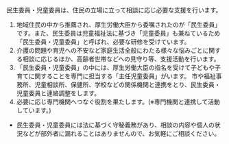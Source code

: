 
民生委員・児童委員は、住民の立場に立って相談に応じ必要な支援を行います。

1. 地域住民の中から推薦され、厚生労働大臣から委嘱されたのが「民生委員」です。また、民生委員は児童福祉法に基づき「児童委員」も兼ねているため「民生委員・児童委員」と呼ばれ、必要な研修を受けています。																		
2. 介護の問題や育児への不安など家庭生活全般にわたる様々な悩みごとに関する相談に応じるほか、高齢者世帯などへの見守り等、支援活動を行います。																		
3. 「民生委員・児童委員」の中には、厚生労働大臣の指名を受けて子どもや子育てに関することを専門に担当する「主任児童委員」がいます。 市や福祉事務所、児童相談所、保健所、学校などの関係機関と連携をとり、民生委員・児童委員と連絡調整をします。				
4. 必要に応じ専門機関へつなぐ役割を果たします。(※専門機関と連携して活動しています。)
- 民生委員・児童委員には法に基づく守秘義務があり、相談の内容や個人の状況などが部外者に漏れることはありませんので、お気軽にご相談ください。						
